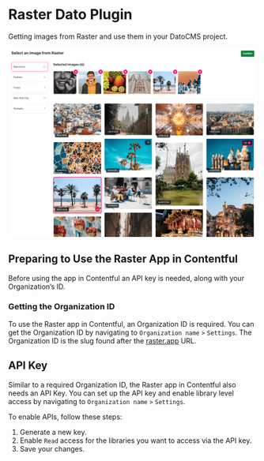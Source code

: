 # Raster Dato Plugin

Getting images from Raster and use them in your DatoCMS project.

![Raster Dato Plugin Preview](docs/preview.png)

## Preparing to Use the Raster App in Contentful

Before using the app in Contentful an API key is needed, along with your Organization’s ID.

### Getting the Organization ID

To use the Raster app in Contentful, an Organization ID is required. You can get the Organization ID by navigating to `Organization name` `>` `Settings`. The Organization ID is the slug found after the [raster.app](http://raster.app/) URL.

## API Key

Similar to a required Organization ID, the Raster app in Contentful also needs an API Key. You can set up the API key and enable library level access by navigating to `Organization name` `>` `Settings`.

To enable APIs, follow these steps:

1. Generate a new key.
2. Enable `Read` access for the libraries you want to access via the API key.
3. Save your changes.
